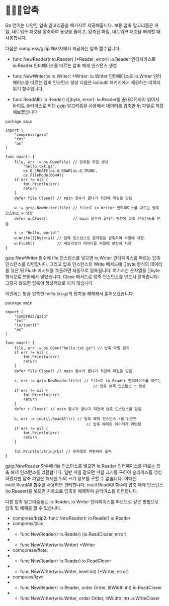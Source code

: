 # 👩🏻‍🎓압축

Go 언어는 다양한 압축 알고리즘을 패키지로 제공해줍니다. 보통 압축 알고리즘은 파일, 네트워크 패킷을 압축하여 용량을 줄이고, 압축된 파일, 네트워크 패킷을 해제할 때 사용합니다.

다음은 compress/gzip 패키지에서 제공하는 압축 함수입니다.

- func NewReader(r io.Reader) (*Reader, error): io.Reader 인터페이스로 io.Reader 인터페이스를 따르는 압축 해제 인스턴스 생성
- func NewWriter(w io.Writer) *Writer: io.Writer 인터페이스로 io.Writer 인터페이스를 따르는 압축 인스턴스 생성
다음은 io/ioutil 패키지에서 제공하는 데이터 읽기 함수입니다.

- func ReadAll(r io.Reader) ([]byte, error): io.Reader를 끝(EOF)까지 읽어서 바이트 슬라이스로 리턴
gzip 알고리즘을 사용해서 데이터를 압축한 뒤 파일로 저장해보겠습니다

```
package main

import (
	"compress/gzip"
	"fmt"
	"os"
)

func main() {
	file, err := os.OpenFile( // 압축할 파일 생성
		"hello.txt.gz",
		os.O_CREATE|os.O_RDWR|os.O_TRUNC,
		os.FileMode(0644))
	if err != nil {
		fmt.Println(err)
		return
	}
	defer file.Close() // main 함수가 끝나기 직전에 파일을 닫음

	w := gzip.NewWriter(file) // file로 io.Writer 인터페이스를 따르는 압축 인스턴스 w 생성
	defer w.Close()           // main 함수가 끝나기 직전에 압축 인스턴스를 닫음

	s := "Hello, world!"
	w.Write([]byte(s)) // 압축 인스턴스로 문자열을 압축하여 파일에 저장
	w.Flush()          // 메모리상의 데이터를 파일에 완전히 저장
}
```
gzip.NewWriter 함수에 file 인스턴스를 넣으면 io.Writer 인터페이스를 따르는 압축 인스턴스를 리턴합니다. 그리고 압축 인스턴스의 Write 메서드에 []byte 형식의 데이터를 넣은 뒤 Flush 메서드를 호출하면 자동으로 압축됩니다. 여기서는 문자열을 []byte 형식으로 변환해서 넣었습니다.
Close 메서드로 압축 인스턴스를 반드시 닫아줍니다. 그렇지 않으면 압축이 정상적으로 되지 않습니다.

이번에는 방금 압축한 hello.txt.gz의 압축을 해제해서 읽어보겠습니다.
```
package main

import (
	"compress/gzip"
	"fmt"
	"io/ioutil"
	"os"
)

func main() {
	file, err := os.Open("hello.txt.gz") // 압축 파일 열기
	if err != nil {
		fmt.Println(err)
		return
	}
	defer file.Close() // main 함수가 끝나기 직전에 파일을 닫음

	r, err := gzip.NewReader(file) // file로 io.Reader 인터페이스를 따르는
                                       // 압축 해제 인스턴스 r 생성
	if err != nil {
		fmt.Println(err)
		return
	}
	defer r.Close() // main 함수가 끝나기 직전에 압축 인스턴스를 닫음

	b, err := ioutil.ReadAll(r) // 압축 해제 인스턴스 r을 읽으면
                                    // 압축 해제된 데이터가 리턴됨
	if err != nil {
		fmt.Println(err)
		return
	}

	fmt.Println(string(b)) // 문자열로 변환하여 출력
}
```


gzip.NewReader 함수에 file 인스턴스를 넣으면 io.Reader 인터페이스를 따르는 압축 해제 인스턴스를 리턴합니다. 일반 파일 같으면 파일 크기를 구하여 슬라이스를 생성하겠지만 압축 파일은 해제한 뒤의 크기 정보를 구할 수 없습니다. 이때는 ioutil.ReadAll 함수를 사용하면 편리합니다. ioutil.ReadAll 함수에 압축 해제 인스턴스(io.Reader)를 넣으면 자동으로 압축을 해제하여 슬라이스를 리턴합니다.

다른 압축 알고리즘들도 io.Reader, io.Writer 인터페이스를 따르므로 같은 방법으로 압축 및 해제를 할 수 있습니다.

- compress/bzip2: func NewReader(r io.Reader) io.Reader
- compress/zlib:
- - func NewReader(r io.Reader) (io.ReadCloser, error)
- - func NewWriter(w io.Writer) *Writer
- comqpress/flate:
- - func NewReader(r io.Reader) io.ReadCloser
- - func NewWriter(w io.Writer, level int) (*Writer, error)
- compress/lzw:
- - func NewReader(r io.Reader, order Order, litWidth int) io.ReadCloser
- - func NewWriter(w io.Writer, order Order, litWidth int) io.WriteCloser
